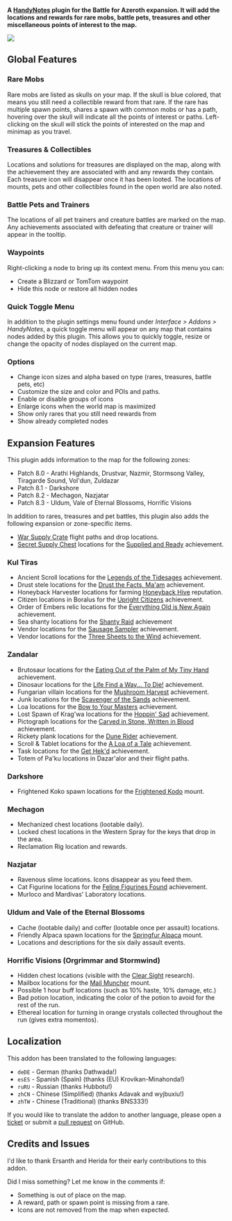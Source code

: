 **A [HandyNotes](https://www.curseforge.com/wow/addons/handynotes) plugin for the Battle for Azeroth expansion. It will add the locations and rewards for rare mobs, battle pets, treasures and other miscellaneous points of interest to the map.**

![](https://www.tmdmguild.com/public/images/addons/bfa/banner.png)

## Global Features

### Rare Mobs

Rare mobs are listed as skulls on your map. If the skull is blue colored, that means you still need a collectible reward from that rare. If the rare has multiple spawn points, shares a spawn with common mobs or has a path, hovering over the skull will indicate all the points of interest or paths. Left-clicking on the skull will stick the points of interested on the map and minimap as you travel.

### Treasures & Collectibles

Locations and solutions for treasures are displayed on the map, along with the achievement they are associated with and any rewards they contain. Each treasure icon will disappear once it has been looted. The locations of mounts, pets and other collectibles found in the open world are also noted.

### Battle Pets and Trainers

The locations of all pet trainers and creature battles are marked on the map. Any achievements associated with defeating that creature or trainer will appear in the tooltip.

### Waypoints

Right-clicking a node to bring up its context menu. From this menu you can:

* Create a Blizzard or TomTom waypoint
* Hide this node or restore all hidden nodes

### Quick Toggle Menu

In addition to the plugin settings menu found under *Interface > Addons > HandyNotes*, a quick toggle menu will appear on any map that contains nodes added by this plugin. This allows you to quickly toggle, resize or change the opacity of nodes displayed on the current map.

### Options

* Change icon sizes and alpha based on type (rares, treasures, battle pets, etc)
* Customize the size and color and POIs and paths.
* Enable or disable groups of icons
* Enlarge icons when the world map is maximized
* Show only rares that you still need rewards from
* Show already completed nodes

## Expansion Features

This plugin adds information to the map for the following zones:

* Patch 8.0 - Arathi Highlands, Drustvar, Nazmir, Stormsong Valley, Tiragarde Sound, Vol'dun, Zuldazar
* Patch 8.1 - Darkshore
* Patch 8.2 - Mechagon, Nazjatar
* Patch 8.3 - Uldum, Vale of Eternal Blossoms, Horrific Visions

In addition to rares, treasures and pet battles, this plugin also adds the following expansion or zone-specific items.

* [War Supply Crate](https://www.wowhead.com/npc=135238/war-supply-crate) flight paths and drop locations.
* [Secret Supply Chest](https://www.wowhead.com/search?q=Secret+Supply+Chest#objects) locations for the [Supplied and Ready](https://www.wowhead.com/achievement=13317/supplied-and-ready) achievement.

### Kul Tiras

* Ancient Scroll locations for the [Legends of the Tidesages](https://www.wowhead.com/achievement=13051/legends-of-the-tidesages) achievement.
* Drust stele locations for the [Drust the Facts, Ma'am](https://www.wowhead.com/achievement=13064/drust-the-facts-maam) achievement.
* Honeyback Harvester locations for farming [Honeyback Hive](https://www.wowhead.com/faction=2395/honeyback-hive) reputation.
* Citizen locations in Boralus for the [Upright Citizens](https://www.wowhead.com/achievement=13285/upright-citizens) achievement.
* Order of Embers relic locations for the [Everything Old is New Again](https://www.wowhead.com/achievement=13082/everything-old-is-new-again) achievement.
* Sea shanty locations for the [Shanty Raid](https://www.wowhead.com/achievement=13057/shanty-raid) achievement
* Vendor locations for the [Sausage Sampler](https://www.wowhead.com/achievement=13087/sausage-sampler) achievement.
* Vendor locations for the [Three Sheets to the Wind](https://www.wowhead.com/achievement=13061/three-sheets-to-the-wind) achievement.

### Zandalar

* Brutosaur locations for the [Eating Out of the Palm of My Tiny Hand](https://www.wowhead.com/achievement=13029/eating-out-of-the-palm-of-my-tiny-hand) achievement.
* Dinosaur locations for the [Life Find a Way... To Die!](https://www.wowhead.com/achievement=13048/life-finds-a-way-to-die) achievement.
* Fungarian villain locations for the [Mushroom Harvest](https://www.wowhead.com/achievement=13027/mushroom-harvest) achievement.
* Junk locations for the [Scavenger of the Sands](https://www.wowhead.com/achievement=13016/scavenger-of-the-sands) achievement.
* Loa locations for the [Bow to Your Masters](https://www.wowhead.com/achievement=13020/bow-to-your-masters) achievement.
* Lost Spawn of Krag'wa locations for the [Hoppin' Sad](https://www.wowhead.com/achievement=13028/hoppin-sad) achievement.
* Pictograph locations for the [Carved in Stone, Written in Blood](https://www.wowhead.com/achievement=13024/carved-in-stone-written-in-blood) achievement.
* Rickety plank locations for the [Dune Rider](https://www.wowhead.com/achievement=13018/dune-rider) achievement.
* Scroll & Tablet locations for the [A Loa of a Tale](https://www.wowhead.com/achievement=13036/a-loa-of-a-tale) achievement.
* Task locations for the [Get Hek'd](https://www.wowhead.com/achievement=12482/get-hekd) achievement.
* Totem of Pa'ku locations in Dazar'alor and their flight paths.

### Darkshore

* Frightened Koko spawn locations for the [Frightened Kodo](https://www.wowhead.com/spell=288499/frightened-kodo) mount.

### Mechagon

* Mechanized chest locations (lootable daily).
* Locked chest locations in the Western Spray for the keys that drop in the area.
* Reclamation Rig location and rewards.

### Nazjatar

* Ravenous slime locations. Icons disappear as you feed them.
* Cat Figurine locations for the [Feline Figurines Found](https://www.wowhead.com/achievement=13836/feline-figurines-found) achievement.
* Murloco and Mardivas' Laboratory locations.

### Uldum and Vale of the Eternal Blossoms

* Cache (lootable daily) and coffer (lootable once per assault) locations.
* Friendly Alpaca spawn locations for the [Springfur Alpaca](https://www.wowhead.com/spell=316802/springfur-alpaca) mount.
* Locations and descriptions for the six daily assault events.

### Horrific Visions (Orgrimmar and Stormwind)

* Hidden chest locations (visible with the [Clear Sight](https://www.wowhead.com/order-advancement=736/clear-sight) research).
* Mailbox locations for the [Mail Muncher](https://www.wowhead.com/spell=315987/mail-muncher) mount.
* Possible 1 hour buff locations (such as 10% haste, 10% damage, etc.)
* Bad potion location, indicating the color of the potion to avoid for the rest of the run.
* Ethereal location for turning in orange crystals collected throughout the run (gives extra momentos).

## Localization

This addon has been translated to the following languages:

* `deDE` - German (thanks Dathwada!)
* `esES` - Spanish (Spain) (thanks (EU) Krovikan-Minahonda!)
* `ruRU` - Russian (thanks Hubbotu!)
* `zhCN` - Chinese (Simplified) (thanks Adavak and wyjbuxiu!)
* `zhTW` - Chinese (Traditional) (thanks BNS333!)

If you would like to translate the addon to another language, please open a [ticket](https://github.com/zarillion/handynotes-plugins/issues) or submit a [pull request](https://github.com/zarillion/handynotes-plugins/pulls) on GitHub.

## Credits and Issues

I'd like to thank Ersanth and Herida for their early contributions to this addon.

Did I miss something? Let me know in the comments if:

* Something is out of place on the map.
* A reward, path or spawn point is missing from a rare.
* Icons are not removed from the map when expected.

